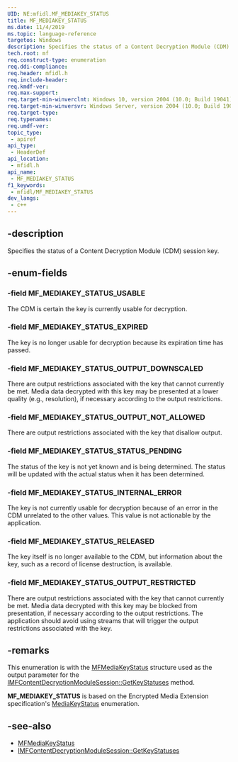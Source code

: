 ```yaml
---
UID: NE:mfidl.MF_MEDIAKEY_STATUS
title: MF_MEDIAKEY_STATUS
ms.date: 11/4/2019
ms.topic: language-reference
targetos: Windows
description: Specifies the status of a Content Decryption Module (CDM) session key.
tech.root: mf
req.construct-type: enumeration
req.ddi-compliance: 
req.header: mfidl.h
req.include-header: 
req.kmdf-ver: 
req.max-support: 
req.target-min-winverclnt: Windows 10, version 2004 (10.0; Build 19041)
req.target-min-winversvr: Windows Server, version 2004 (10.0; Build 19041)
req.target-type: 
req.typenames: 
req.umdf-ver: 
topic_type:
 - apiref
api_type:
 - HeaderDef
api_location:
 - mfidl.h
api_name:
 - MF_MEDIAKEY_STATUS
f1_keywords:
 - mfidl/MF_MEDIAKEY_STATUS
dev_langs:
 - c++
---
```


## -description

Specifies the status of a Content Decryption Module (CDM) session key.

## -enum-fields

### -field MF_MEDIAKEY_STATUS_USABLE

The CDM is certain the key is currently usable for decryption.

### -field MF_MEDIAKEY_STATUS_EXPIRED

The key is no longer usable for decryption because its expiration time has passed.

### -field MF_MEDIAKEY_STATUS_OUTPUT_DOWNSCALED

There are output restrictions associated with the key that cannot currently be met. Media data decrypted with this key may be presented at a lower quality (e.g., resolution), if necessary according to the output restrictions.

### -field MF_MEDIAKEY_STATUS_OUTPUT_NOT_ALLOWED

There are output restrictions associated with the key that disallow output.

### -field MF_MEDIAKEY_STATUS_STATUS_PENDING

The status of the key is not yet known and is being determined. The status will be updated with the actual status when it has been determined. 

### -field MF_MEDIAKEY_STATUS_INTERNAL_ERROR

The key is not currently usable for decryption because of an error in the CDM unrelated to the other values. This value is not actionable by the application. 

### -field MF_MEDIAKEY_STATUS_RELEASED

The key itself is no longer available to the CDM, but information about the key, such as a record of license destruction, is available. 

### -field MF_MEDIAKEY_STATUS_OUTPUT_RESTRICTED

There are output restrictions associated with the key that cannot currently be met. Media data decrypted with this key may be blocked from presentation, if necessary according to the output restrictions. The application should avoid using streams that will trigger the output restrictions associated with the key. 

## -remarks

This enumeration is with the [MFMediaKeyStatus](ns-mfidl-mfmediakeystatus) structure used as the output parameter for the [IMFContentDecryptionModuleSession::GetKeyStatuses](/windows/win32/api/mfcontentdecryptionmodule/nf-mfcontentdecryptionmodule-imfcontentdecryptionmodulesession-getkeystatuses) method.


**MF_MEDIAKEY_STATUS** is based on the Encrypted Media Extension specification's [MediaKeyStatus](https://www.w3.org/TR/2017/REC-encrypted-media-20170918/#dom-mediakeystatus) enumeration.


## -see-also

* [MFMediaKeyStatus](ns-mfidl-mfmediakeystatus)
* [IMFContentDecryptionModuleSession::GetKeyStatuses](/windows/win32/api/mfcontentdecryptionmodule/nf-mfcontentdecryptionmodule-imfcontentdecryptionmodulesession-getkeystatuses)


